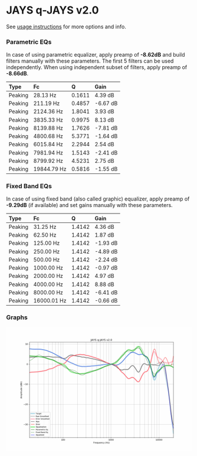 # JAYS q-JAYS v2.0
See [usage instructions](https://github.com/jaakkopasanen/AutoEq#usage) for more options and info.

### Parametric EQs
In case of using parametric equalizer, apply preamp of **-8.62dB** and build filters manually
with these parameters. The first 5 filters can be used independently.
When using independent subset of filters, apply preamp of **-8.66dB**.

| Type    | Fc          |      Q | Gain     |
|:--------|:------------|:-------|:---------|
| Peaking | 28.13 Hz    | 0.1611 | 4.39 dB  |
| Peaking | 211.19 Hz   | 0.4857 | -6.67 dB |
| Peaking | 2124.36 Hz  | 1.8041 | 3.93 dB  |
| Peaking | 3835.33 Hz  | 0.9975 | 8.13 dB  |
| Peaking | 8139.88 Hz  | 1.7626 | -7.81 dB |
| Peaking | 4800.68 Hz  | 5.3771 | -1.64 dB |
| Peaking | 6015.84 Hz  | 2.2944 | 2.54 dB  |
| Peaking | 7981.94 Hz  | 1.5143 | -2.41 dB |
| Peaking | 8799.92 Hz  | 4.5231 | 2.75 dB  |
| Peaking | 19844.79 Hz | 0.5816 | -1.55 dB |

### Fixed Band EQs
In case of using fixed band (also called graphic) equalizer, apply preamp of **-9.29dB**
(if available) and set gains manually with these parameters.

| Type    | Fc          |      Q | Gain     |
|:--------|:------------|:-------|:---------|
| Peaking | 31.25 Hz    | 1.4142 | 4.36 dB  |
| Peaking | 62.50 Hz    | 1.4142 | 1.87 dB  |
| Peaking | 125.00 Hz   | 1.4142 | -1.93 dB |
| Peaking | 250.00 Hz   | 1.4142 | -4.89 dB |
| Peaking | 500.00 Hz   | 1.4142 | -2.24 dB |
| Peaking | 1000.00 Hz  | 1.4142 | -0.97 dB |
| Peaking | 2000.00 Hz  | 1.4142 | 4.97 dB  |
| Peaking | 4000.00 Hz  | 1.4142 | 8.88 dB  |
| Peaking | 8000.00 Hz  | 1.4142 | -6.41 dB |
| Peaking | 16000.01 Hz | 1.4142 | -0.66 dB |

### Graphs
![](./JAYS%20q-JAYS%20v2.0.png)